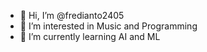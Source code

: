 - 👋 Hi, I’m @fredianto2405
- 👀 I’m interested in Music and Programming
- 🌱 I’m currently learning AI and ML
